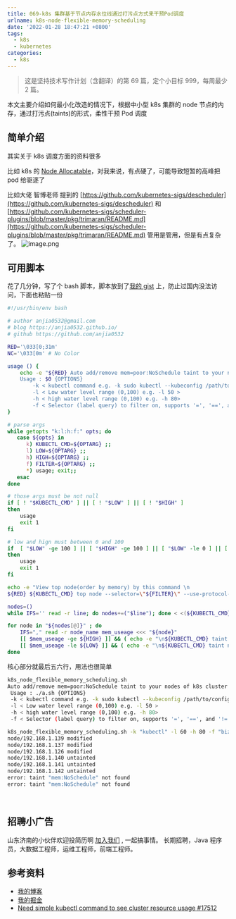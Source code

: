 ```yaml
---
title: 069-k8s 集群基于节点内存水位线通过打污点方式来干预Pod调度
urlname: k8s-node-flexible-memory-scheduling
date: '2022-01-28 18:47:21 +0800'
tags:
  - k8s
  - kubernetes
categories:
  - k8s
---
```


> 这是坚持技术写作计划（含翻译）的第 69 篇，定个小目标 999，每周最少 2 篇。

本文主要介绍如何最小化改造的情况下，根据中小型 k8s 集群的 node 节点的内存，通过打污点(taints)的形式，柔性干预 Pod 调度

<!-- more -->

## 简单介绍

其实关于 k8s 调度方面的资料很多
​

比如 k8s 的 [Node Allocatable](https://kubernetes.io/zh/docs/tasks/administer-cluster/reserve-compute-resources/)，对我来说，有点硬了，可能导致短暂的高峰把 pod 给驱逐了
​

比如大佬 智博老师 提到的 [https://github.com/kubernetes-sigs/descheduler](https://github.com/kubernetes-sigs/descheduler) 和 [https://github.com/kubernetes-sigs/scheduler-plugins/blob/master/pkg/trimaran/README.md](https://github.com/kubernetes-sigs/scheduler-plugins/blob/master/pkg/trimaran/README.md) 管用是管用，但是有点复杂了。
![image.png](https://cdn.nlark.com/yuque/0/2022/png/226273/1643367626412-2c80474b-7edc-4196-874d-a904745991e7.png#clientId=u20a1d64f-3005-4&crop=0&crop=0&crop=1&crop=1&from=paste&height=614&id=uc084f177&margin=%5Bobject%20Object%5D&name=image.png&originHeight=614&originWidth=1001&originalType=binary∶=1&rotation=0&showTitle=false&size=108337&status=done&style=none&taskId=uad603d68-f773-4101-b3f4-5466c99e2cc&title=&width=1001)

## 可用脚本

花了几分钟，写了个 bash 脚本，脚本放到了[我的 gist](https://gist.github.com/anjia0532/71e5a706ea01b79f98d8b1e27e9459a7) 上，防止过国内没法访问，下面也粘贴一份
​

```bash
#!/usr/bin/env bash

# author anjia0532@gmail.com
# blog https://anjia0532.github.io/
# github https://github.com/anjia0532

RED='\033[0;31m'
NC='\033[0m' # No Color

usage () {
    echo -e "${RED} Auto add/remove mem=poor:NoSchedule taint to your nodes of k8s cluster by threshold value(Low water level/High water level)
    Usage : $0 {OPTIONS}
        -k < kubectl command e.g. -k sudo kubectl --kubeconfig /path/to/config.yaml>
        -l < Low water level range (0,100) e.g. -l 50 >
        -h < high water level range (0,100) e.g. -h 80>
        -f < Selector (label query) to filter on, supports '=', '==', and '!='. e.g. -f key1=value1,key2=value2 > ${NC}";
}

# parse args
while getopts "k:l:h:f:" opts; do
   case ${opts} in
      k) KUBECTL_CMD=${OPTARG} ;;
      l) LOW=${OPTARG} ;;
      h) HIGH=${OPTARG} ;;
      f) FILTER=${OPTARG} ;;
      *) usage; exit;;
   esac
done

# those args must be not null
if [ ! "$KUBECTL_CMD" ] || [ ! "$LOW" ] || [ ! "$HIGH" ]
then
    usage
    exit 1
fi

# low and hign must between 0 and 100
if  [ "$LOW" -ge 100 ] || [ "$HIGH" -ge 100 ] || [ "$LOW" -le 0 ] || [ "$HIGH" -le 0 ]
then
    usage
    exit 1
fi

echo -e "View top node(order by memory) by this command \n
${RED} ${KUBECTL_CMD} top node --selector=\"${FILTER}\" --use-protocol-buffers --sort-by='memory' \n ${NC}"

nodes=()
while IFS='' read -r line; do nodes+=("$line"); done < <(${KUBECTL_CMD} top node --selector="${FILTER}" --no-headers --use-protocol-buffers --sort-by='memory' | awk '{print $1","$5}'| sed "s/%//g")

for node in "${nodes[@]}" ; do
    IFS="," read -r node_name mem_useage <<< "${node}"
    [[ $mem_useage -ge ${HIGH} ]] && ( echo -e "\n${KUBECTL_CMD} taint nodes ${node_name} mem=poor:NoSchedule --overwrite" && ${KUBECTL_CMD} taint nodes ${node_name} mem=poor:NoSchedule --overwrite)
    [[ $mem_useage -le ${LOW} ]] && ( echo -e "\n${KUBECTL_CMD} taint nodes ${node_name} mem=poor:NoSchedule-" && ${KUBECTL_CMD} taint nodes ${node_name} mem=poor:NoSchedule- )
done
```

核心部分就最后五六行，用法也很简单

```bash
k8s_node_flexible_memory_scheduling.sh
Auto add/remove mem=poor:NoSchedule taint to your nodes of k8s cluster by threshold value(Low water level/High water level)
 Usage : ./a.sh {OPTIONS}
 -k < kubectl command e.g. -k sudo kubectl --kubeconfig /path/to/config.yaml>
 -l < Low water level range (0,100) e.g. -l 50 >
 -h < high water level range (0,100) e.g. -h 80>
 -f < Selector (label query) to filter on, supports '=', '==', and '!='. e.g. -f key1=value1,key2=value2 >

k8s_node_flexible_memory_scheduling.sh -k "kubectl" -l 60 -h 80 -f "biz=demo"
node/192.168.1.139 modified
node/192.168.1.137 modified
node/192.168.1.126 modified
node/192.168.1.140 untainted
node/192.168.1.141 untainted
node/192.168.1.142 untainted
error: taint "mem:NoSchedule" not found
error: taint "mem:NoSchedule" not found

```

​

## 招聘小广告

山东济南的小伙伴欢迎投简历啊 [加入我们](https://www.zhipin.com/gongsi/e78fa84f96fef4e733J60tq8EA~~.html) , 一起搞事情。
长期招聘，Java 程序员，大数据工程师，运维工程师，前端工程师。

## 参考资料

- [我的博客](https://anjia0532.github.io/2022/01/28/k8s-node-flexible-memory-scheduling/)
- [我的掘金](https://juejin.cn/post/7058211942510379039/)
- [Need simple kubectl command to see cluster resource usage #17512](https://github.com/kubernetes/kubernetes/issues/17512)
